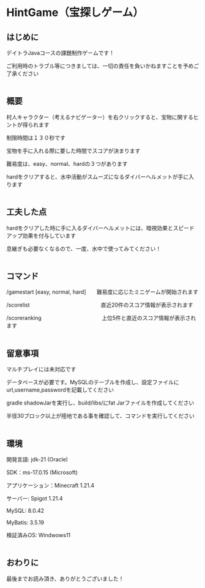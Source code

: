 # HintGame（宝探しゲーム）

## はじめに

デイトラJavaコースの課題制作ゲームです！

ご利用時のトラブル等につきましては、一切の責任を負いかねますことを予めご了承ください
<br><br>
## 概要

村人キャラクター（考えるナビゲーター）を右クリックすると、宝物に関するヒントが得られます

制限時間は１３０秒です

宝物を手に入れる際に要した時間でスコアが決まります

難易度は、easy、normal、hardの３つがあります

hardをクリアすると、水中活動がスムーズになるダイバーヘルメットが手に入ります
<br><br>
## 工夫した点

hardをクリアした時に手に入るダイバーヘルメットには、暗視効果とスピードアップ効果を付与しています

息継ぎも必要なくなるので、一度、水中で使ってみてください！
<br><br>
## コマンド

/gamestart [easy, normal, hard]　　難易度に応じたミニゲームが開始されます

/scorelist 　　　　　　　　　　　　　直近20件のスコア情報が表示されます

/scoreranking 　　　　　　　　　　　上位5件と直近のスコア情報が表示されます
<br><br>
## 留意事項

マルチプレイには未対応です

データベースが必要です。MySQLのテーブルを作成し、設定ファイルにurl,username,passwordを記載してください

gradle shadowJarを実行し、build/libs/にfat Jarファイルを作成してください

半径30ブロック以上が陸地である事を確認して、コマンドを実行してください
<br><br>
## 環境

開発言語: jdk-21 (Oracle)

SDK：ms-17.0.15 (Microsoft)

アプリケーション：Minecraft 1.21.4

サーバー: Spigot 1.21.4

MySQL: 8.0.42

MyBatis: 3.5.19

検証済みOS: Windwows11
<br><br>
## おわりに

最後までお読み頂き、ありがとうございました！
